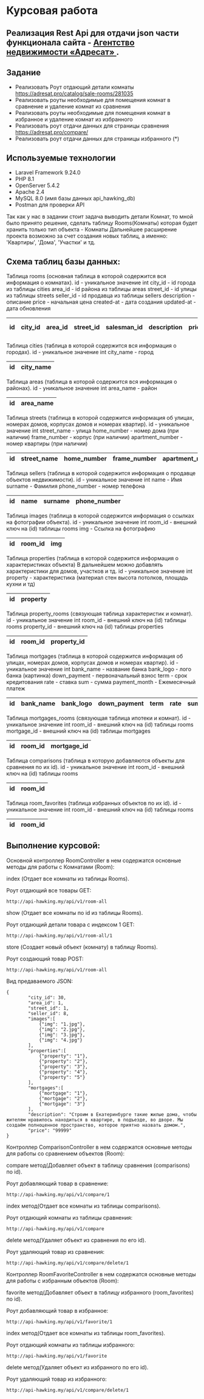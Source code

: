 # Курсовая работа
## Реализация Rest Api для отдачи json части функционала сайта - [Агентство недвижимости «Адресат» ](https://adresat.pro/).

## Задание

- Реализовать Роут отдающий детали комнаты https://adresat.pro/catalog/sale-rooms/281035
- Реализовать роуты необходимые для помещения комнат в сравнение и удаление комнат из сравнения
- Реализовать роуты необходимые для помещения комнат в избранное и удаление комнат из избранного
- Реализовать роут отдачи данных для страницы сравнения https://adresat.pro/compare/
- Реализовать роут отдачи данных для страницы избранного (*)

## Используемые технологии

- Laravel Framework 9.24.0
- PHP 8.1
- OpenServer 5.4.2
- Apache 2.4
- MySQL 8.0 (имя базы данных api_hawking_db)
- Postman для проверки API

Так как у нас в задании стоит задача выводить детали Комнат, то мной было принято решение, сделать таблицу Rooms(Комнаты) которая будет хранить только тип объекта - Комнаты
Дальнейшее расширение проекта возможно за счет создания новых таблиц, а именно: 'Квартиры', 'Дома', 'Участки' и тд.

## Схема таблиц базы данных:

Таблица rooms (основная таблица в которой содержится вся информация о комнатах).
id - уникальное значение int
city_id - id города из таблицы cities
area_id - id района из таблицы areas
street_id - id улицы из таблицы streets
seller_id - id продавца из таблицы sellers
description - описание
price - начальная цена
created-at - дата создания
updated-at - дата обновления

| id | city_id | area_id | street_id | salesman_id | description | price | created-at| updated-at |                      
|----|---------|---------|-----------|-------------|-------------|-------|-----------|------------|

Таблица cities (таблица в которой содержится вся информация о городах).
id - уникальное значение int
city_name - город

| id | city_name |
|----|-----------|


Таблица areas (таблица в которой содержится вся информация о районах).
id - уникальное значение int
area_name - район

| id | area_name |
|----|-----------|


Таблица streets (таблица в которой содержится информация об улицах, номерах домов, корпусах домов и номерах квартир).
id - уникальное значение int
street_name - улица
home_number - номер дома (при наличии)
frame_number - корпус (при наличии)
apartment_number - номер квартиры (при наличии)

| id | street_name | home_number  | frame_number | apartment_number |
|----|-------------|--------------|--------------|------------------|


Таблица sellers (таблица в которой содержится информация о продавце объектов недвижимости).
id - уникальное значение int
name - Имя
surname - Фамилия
phone_number - номер телефона

| id | name | surname | phone_number |
|----|------|---------|--------------|


Таблица images (таблица в которой содержится информация о ссылках на фотографии объекта).
id - уникальное значение int room_id - внешний ключ на (id) таблицы rooms
img - Ссылка на фотографию

| id | room_id | img |
|----|---------|-----|


Таблица properties (таблица в которой содержится информация о характеристиках объекта) В дальнейшем можно добавлять характеристики для домов, участков и тд.
id - уникальное значение int
property - характеристика (материал стен высота потолков, площадь кухни и тд)

| id | property |
|----|----------|


Таблица property_rooms (связующая таблица характеристик и комнат).
id - уникальное значение int
room_id - внешний ключ на (id) таблицы rooms
property_id - внешний ключ на (id) таблицы properties

| id | room_id | property_id |
|----|---------|-------------|


Таблица mortgages (таблица в которой содержится информация об улицах, номерах домов, корпусах домов и номерах квартир).
id - уникальное значение int
bank_name - название банка
bank_logo - лого банка (картинка)
down_payment - первоначальный взнос
term - срок кредитования
rate - ставка
sum - сумма
payment_month - Ежемесячный платеж

| id  | bank_name | bank_logo | down_payment | term | rate | sum | payment_month |
|-----|-----------|-----------|--------------|------|------|-----|---------------|


Таблица mortgages_rooms (связующая таблица ипотеки и комнат).
id - уникальное значение int
room_id - внешний ключ на (id) таблицы rooms
mortgage_id - внешний ключ на (id) таблицы mortgages

| id | room_id | mortgage_id |
|----|---------|-------------|


Таблица comparisons (таблица в которую добавляются объекты для сравнения по их id).
id - уникальное значение int
room_id - внешний ключ на (id) таблицы rooms

| id | room_id |
|----|---------|


Таблица room_favorites (таблица избранных объектов по их id).
id - уникальное значение int
room_id - внешний ключ на (id) таблицы rooms

| id | room_id |
|----|---------|


## Выполнение курсовой:

Основной контроллер RoomController в нем содержатся основные методы для работы с Комнатами (Room):

index (Отдает все комнаты из таблицы Rooms).

Роут отдающий все товары GET:
```
http://api-hawking.my/api/v1/room-all
```

show (Отдает все комнаты по id из таблицы Rooms).

Роут отдающий детали товара c индексом 1 GET:
```
http://api-hawking.my/api/v1/room-all/1
```

store (Создает новый объект (комнату) в таблицу Rooms).

Роут создающий товар POST:

```
http://api-hawking.my/api/v1/room-all
```

Вид предаваемого JSON:

```
{
        "city_id": 30,
        "area_id": 1,
        "street_id": 1,
        "seller_id": 8,
        "images":[ 
            {"img": "1.jpg"}, 
            {"img": "2.jpg"},
            {"img": "3.jpg"},
            {"img": "4.jpg"} 
        ], 
        "properties":[ 
            {"property": "1"}, 
            {"property": "2"}, 
            {"property": "3"},
            {"property": "4"},
            {"property": "5"}  
        ],
        "mortgages":[
            {"mortgage": "1"},
            {"mortgage": "2"},
            {"mortgage": "3"}
        ],
        "description": "Cтроим в Екатеринбурге такие жилые дома, чтобы жителям нравилось находиться в квартире, в подъезде, во дворе. Мы создаём полноценное пространство, которое приятно назвать домом.",
        "price": "99999"
}
```

Контроллер ComparisonController в нем содержатся основные методы для работы со сравнением объектов (Room):

compare метод(Добавляет объект в таблицу сравнения (comparisons) по id).

Роут добавляющий товар в сравнение:
```
http://api-hawking.my/api/v1/compare/1
```

index метод(Отдает все комнаты из таблицы comparisons).

Роут отдающий комнаты из таблицы сравнения:
```
http://api-hawking.my/api/v1/compare
```

delete метод(Удаляет объект из сравнения по его id).

Роут удаляющий товар из сравнения:
```
http://api-hawking.my/api/v1/compare/delete/1
```


Контроллер RoomFavoriteController в нем содержатся основные методы для работы с избранным объектов (Room):

favorite метод(Добавляет объект в таблицу избранного (room_favorites) по id).

Роут добавляющий товар в избранное:
```
http://api-hawking.my/api/v1/favorite/1
```

index метод(Отдает все комнаты из таблицы room_favorites).

Роут отдающий комнаты из таблицы избранного:
```
http://api-hawking.my/api/v1/favorite
```

delete метод(Удаляет объект из избранного по его id).

Роут удаляющий товар из избранного:
```
http://api-hawking.my/api/v1/compare/delete/1
```
